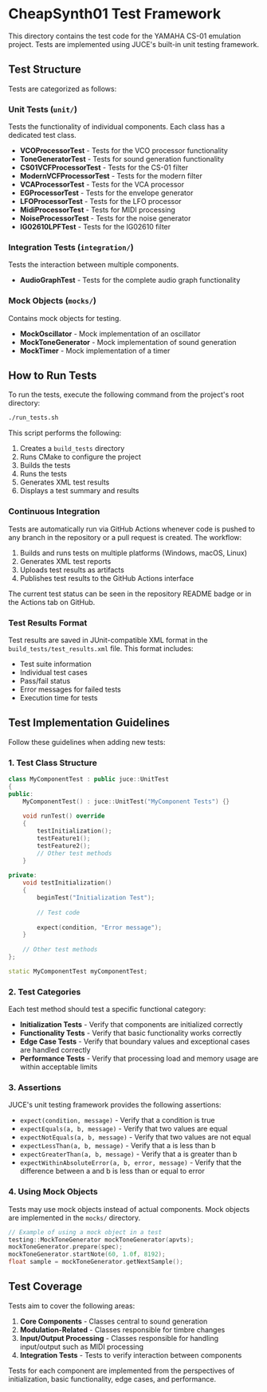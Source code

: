 # CheapSynth01 Test Framework

This directory contains the test code for the YAMAHA CS-01 emulation project. Tests are implemented using JUCE's built-in unit testing framework.

## Test Structure

Tests are categorized as follows:

### Unit Tests (`unit/`)

Tests the functionality of individual components. Each class has a dedicated test class.

- **VCOProcessorTest** - Tests for the VCO processor functionality
- **ToneGeneratorTest** - Tests for sound generation functionality
- **CS01VCFProcessorTest** - Tests for the CS-01 filter
- **ModernVCFProcessorTest** - Tests for the modern filter
- **VCAProcessorTest** - Tests for the VCA processor
- **EGProcessorTest** - Tests for the envelope generator
- **LFOProcessorTest** - Tests for the LFO processor
- **MidiProcessorTest** - Tests for MIDI processing
- **NoiseProcessorTest** - Tests for the noise generator
- **IG02610LPFTest** - Tests for the IG02610 filter

### Integration Tests (`integration/`)

Tests the interaction between multiple components.

- **AudioGraphTest** - Tests for the complete audio graph functionality

### Mock Objects (`mocks/`)

Contains mock objects for testing.

- **MockOscillator** - Mock implementation of an oscillator
- **MockToneGenerator** - Mock implementation of sound generation
- **MockTimer** - Mock implementation of a timer

## How to Run Tests

To run the tests, execute the following command from the project's root directory:

```bash
./run_tests.sh
```

This script performs the following:

1. Creates a `build_tests` directory
2. Runs CMake to configure the project
3. Builds the tests
4. Runs the tests
5. Generates XML test results
6. Displays a test summary and results

### Continuous Integration

Tests are automatically run via GitHub Actions whenever code is pushed to any branch in the repository or a pull request is created. The workflow:

1. Builds and runs tests on multiple platforms (Windows, macOS, Linux)
2. Generates XML test reports
3. Uploads test results as artifacts
4. Publishes test results to the GitHub Actions interface

The current test status can be seen in the repository README badge or in the Actions tab on GitHub.

### Test Results Format

Test results are saved in JUnit-compatible XML format in the `build_tests/test_results.xml` file. This format includes:

- Test suite information
- Individual test cases
- Pass/fail status
- Error messages for failed tests
- Execution time for tests

## Test Implementation Guidelines

Follow these guidelines when adding new tests:

### 1. Test Class Structure

```cpp
class MyComponentTest : public juce::UnitTest
{
public:
    MyComponentTest() : juce::UnitTest("MyComponent Tests") {}
    
    void runTest() override
    {
        testInitialization();
        testFeature1();
        testFeature2();
        // Other test methods
    }
    
private:
    void testInitialization()
    {
        beginTest("Initialization Test");
        
        // Test code
        
        expect(condition, "Error message");
    }
    
    // Other test methods
};

static MyComponentTest myComponentTest;
```

### 2. Test Categories

Each test method should test a specific functional category:

- **Initialization Tests** - Verify that components are initialized correctly
- **Functionality Tests** - Verify that basic functionality works correctly
- **Edge Case Tests** - Verify that boundary values and exceptional cases are handled correctly
- **Performance Tests** - Verify that processing load and memory usage are within acceptable limits

### 3. Assertions

JUCE's unit testing framework provides the following assertions:

- `expect(condition, message)` - Verify that a condition is true
- `expectEquals(a, b, message)` - Verify that two values are equal
- `expectNotEquals(a, b, message)` - Verify that two values are not equal
- `expectLessThan(a, b, message)` - Verify that a is less than b
- `expectGreaterThan(a, b, message)` - Verify that a is greater than b
- `expectWithinAbsoluteError(a, b, error, message)` - Verify that the difference between a and b is less than or equal to error

### 4. Using Mock Objects

Tests may use mock objects instead of actual components. Mock objects are implemented in the `mocks/` directory.

```cpp
// Example of using a mock object in a test
testing::MockToneGenerator mockToneGenerator(apvts);
mockToneGenerator.prepare(spec);
mockToneGenerator.startNote(60, 1.0f, 8192);
float sample = mockToneGenerator.getNextSample();
```

## Test Coverage

Tests aim to cover the following areas:

1. **Core Components** - Classes central to sound generation
2. **Modulation-Related** - Classes responsible for timbre changes
3. **Input/Output Processing** - Classes responsible for handling input/output such as MIDI processing
4. **Integration Tests** - Tests to verify interaction between components

Tests for each component are implemented from the perspectives of initialization, basic functionality, edge cases, and performance.
